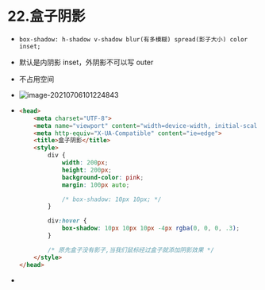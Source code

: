 # 22.盒子阴影

- `box-shadow: h-shadow v-shadow blur(有多模糊) spread(影子大小) color inset;`

- 默认是内阴影 inset，外阴影不可以写 outer

- 不占用空间

- ![image-20210706101224843](https://raw.githubusercontent.com/TWDH/Leetcode-From-Zero/pictures/img/image-20210706101224843.png)

- ```html
  <head>
      <meta charset="UTF-8">
      <meta name="viewport" content="width=device-width, initial-scale=1.0">
      <meta http-equiv="X-UA-Compatible" content="ie=edge">
      <title>盒子阴影</title>
      <style>
          div {
              width: 200px;
              height: 200px;
              background-color: pink;
              margin: 100px auto;
  
              /* box-shadow: 10px 10px; */
          }
  
          div:hover {
              box-shadow: 10px 10px 10px -4px rgba(0, 0, 0, .3);
          }
  
          /* 原先盒子没有影子,当我们鼠标经过盒子就添加阴影效果 */
      </style>
  </head>
  ```

- 